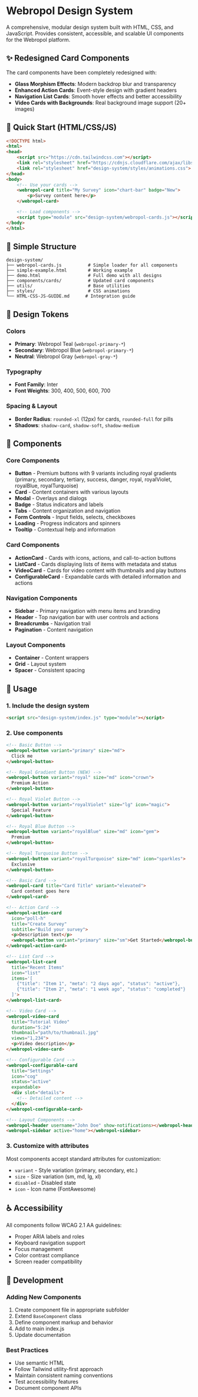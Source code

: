 # Webropol Design System

A comprehensive, modular design system built with HTML, CSS, and JavaScript. Provides consistent, accessible, and scalable UI components for the Webropol platform.

## ✨ Redesigned Card Components

The card components have been completely redesigned with:
- **Glass Morphism Effects**: Modern backdrop blur and transparency
- **Enhanced Action Cards**: Event-style design with gradient headers
- **Navigation List Cards**: Smooth hover effects and better accessibility
- **Video Cards with Backgrounds**: Real background image support (20+ images)

## 🚀 Quick Start (HTML/CSS/JS)

```html
<!DOCTYPE html>
<html>
<head>
    <script src="https://cdn.tailwindcss.com"></script>
    <link rel="stylesheet" href="https://cdnjs.cloudflare.com/ajax/libs/font-awesome/6.0.0/css/all.min.css">
    <link rel="stylesheet" href="design-system/styles/animations.css">
</head>
<body>
    <!-- Use your cards -->
    <webropol-card title="My Survey" icon="chart-bar" badge="New">
        <p>Survey content here</p>
    </webropol-card>

    <!-- Load components -->
    <script type="module" src="design-system/webropol-cards.js"></script>
</body>
</html>
```

## 📁 Simple Structure

```
design-system/
├── webropol-cards.js          # Simple loader for all components
├── simple-example.html        # Working example
├── demo.html                  # Full demo with all designs
├── components/cards/          # Updated card components
├── utils/                     # Base utilities
├── styles/                    # CSS animations
└── HTML-CSS-JS-GUIDE.md      # Integration guide
```

## 🎨 Design Tokens

### Colors
- **Primary**: Webropol Teal (`webropol-primary-*`)
- **Secondary**: Webropol Blue (`webropol-primary-*`)
- **Neutral**: Webropol Gray (`webropol-gray-*`)

### Typography
- **Font Family**: Inter
- **Font Weights**: 300, 400, 500, 600, 700

### Spacing & Layout
- **Border Radius**: `rounded-xl` (12px) for cards, `rounded-full` for pills
- **Shadows**: `shadow-card`, `shadow-soft`, `shadow-medium`

## 🧩 Components

### Core Components
- **Button** - Premium buttons with 9 variants including royal gradients (primary, secondary, tertiary, success, danger, royal, royalViolet, royalBlue, royalTurquoise)
- **Card** - Content containers with various layouts
- **Modal** - Overlays and dialogs
- **Badge** - Status indicators and labels
- **Tabs** - Content organization and navigation
- **Form Controls** - Input fields, selects, checkboxes
- **Loading** - Progress indicators and spinners
- **Tooltip** - Contextual help and information

### Card Components
- **ActionCard** - Cards with icons, actions, and call-to-action buttons
- **ListCard** - Cards displaying lists of items with metadata and status
- **VideoCard** - Cards for video content with thumbnails and play buttons
- **ConfigurableCard** - Expandable cards with detailed information and actions

### Navigation Components
- **Sidebar** - Primary navigation with menu items and branding
- **Header** - Top navigation bar with user controls and actions
- **Breadcrumbs** - Navigation trail
- **Pagination** - Content navigation

### Layout Components
- **Container** - Content wrappers
- **Grid** - Layout system
- **Spacer** - Consistent spacing

## 🚀 Usage

### 1. Include the design system
```html
<script src="design-system/index.js" type="module"></script>
```

### 2. Use components
```html
<!-- Basic Button -->
<webropol-button variant="primary" size="md">
  Click me
</webropol-button>

<!-- Royal Gradient Button (NEW) -->
<webropol-button variant="royal" size="md" icon="crown">
  Premium Action
</webropol-button>

<!-- Royal Violet Button -->
<webropol-button variant="royalViolet" size="lg" icon="magic">
  Special Feature
</webropol-button>

<!-- Royal Blue Button -->
<webropol-button variant="royalBlue" size="md" icon="gem">
  Premium
</webropol-button>

<!-- Royal Turquoise Button -->
<webropol-button variant="royalTurquoise" size="md" icon="sparkles">
  Exclusive
</webropol-button>

<!-- Basic Card -->
<webropol-card title="Card Title" variant="elevated">
  Card content goes here
</webropol-card>

<!-- Action Card -->
<webropol-action-card 
  icon="poll-h" 
  title="Create Survey" 
  subtitle="Build your survey">
  <p>Description text</p>
  <webropol-button variant="primary" size="sm">Get Started</webropol-button>
</webropol-action-card>

<!-- List Card -->
<webropol-list-card 
  title="Recent Items" 
  icon="list"
  items='[
    {"title": "Item 1", "meta": "2 days ago", "status": "active"},
    {"title": "Item 2", "meta": "1 week ago", "status": "completed"}
  ]'>
</webropol-list-card>

<!-- Video Card -->
<webropol-video-card 
  title="Tutorial Video" 
  duration="5:24"
  thumbnail="path/to/thumbnail.jpg"
  views="1,234">
  <p>Video description</p>
</webropol-video-card>

<!-- Configurable Card -->
<webropol-configurable-card 
  title="Settings" 
  icon="cog"
  status="active"
  expandable>
  <div slot="details">
    <!-- Detailed content -->
  </div>
</webropol-configurable-card>

<!-- Layout Components -->
<webropol-header username="John Doe" show-notifications></webropol-header>
<webropol-sidebar active="home"></webropol-sidebar>
```

### 3. Customize with attributes
Most components accept standard attributes for customization:
- `variant` - Style variation (primary, secondary, etc.)
- `size` - Size variation (sm, md, lg, xl)
- `disabled` - Disabled state
- `icon` - Icon name (FontAwesome)

## ♿ Accessibility

All components follow WCAG 2.1 AA guidelines:
- Proper ARIA labels and roles
- Keyboard navigation support
- Focus management
- Color contrast compliance
- Screen reader compatibility

## 🔧 Development

### Adding New Components
1. Create component file in appropriate subfolder
2. Extend `BaseComponent` class
3. Define component markup and behavior
4. Add to main index.js
5. Update documentation

### Best Practices
- Use semantic HTML
- Follow Tailwind utility-first approach
- Maintain consistent naming conventions
- Test accessibility features
- Document component APIs
